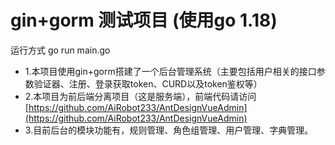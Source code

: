 # gin+gorm 测试项目 (使用go 1.18)
运行方式 go run main.go  
 * 1.本项目使用gin+gorm搭建了一个后台管理系统（主要包括用户相关的接口参数验证器、注册、登录获取token、CURD以及token鉴权等）  
 * 2.本项目为前后端分离项目（这是服务端），前端代码请访问[https://github.com/AiRobot233/AntDesignVueAdmin](https://github.com/AiRobot233/AntDesignVueAdmin)  
 * 3.目前后台的模块功能有，规则管理、角色组管理、用户管理、字典管理。
